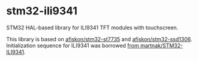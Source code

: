 # stm32-ili9341

STM32 HAL-based library for ILI9341 TFT modules with touchscreen.

This library is based on [afiskon/stm32-st7735][u1] and
[afiskon/stm32-ssd1306][u2]. Initialization sequence for ILI9341 was borrowed
[from martnak/STM32-ILI9341][u3].

[u1]: https://github.com/afiskon/stm32-st7735
[u2]: https://github.com/afiskon/stm32-ssd1306
[u3]: https://github.com/martnak/STM32-ILI9341
